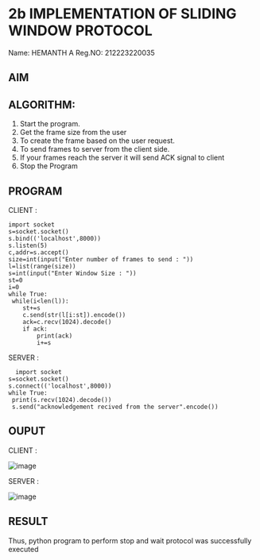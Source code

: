 # 2b IMPLEMENTATION OF SLIDING WINDOW PROTOCOL
Name: HEMANTH A
Reg.NO: 212223220035
## AIM
## ALGORITHM:
1. Start the program.
2. Get the frame size from the user
3. To create the frame based on the user request.
4. To send frames to server from the client side.
5. If your frames reach the server it will send ACK signal to client
6. Stop the Program
## PROGRAM

CLIENT :
```
import socket
s=socket.socket()
s.bind(('localhost',8000))
s.listen(5)
c,addr=s.accept()
size=int(input("Enter number of frames to send : "))
l=list(range(size))
s=int(input("Enter Window Size : "))
st=0
i=0
while True:
 while(i<len(l)):
    st+=s
    c.send(str(l[i:st]).encode())
    ack=c.recv(1024).decode()
    if ack:
        print(ack)
        i+=s
```
SERVER :
```
  import socket
s=socket.socket()
s.connect(('localhost',8000))
while True:
 print(s.recv(1024).decode())
 s.send("acknowledgement recived from the server".encode())
```


## OUPUT

CLIENT :

![image](https://github.com/Hemanthreddy0321/2b_SLIDING_WINDOW_PROTOCOL/assets/150005937/644ba130-7b1a-4982-bef6-f8194c75c95f)


SERVER  :

![image](https://github.com/Hemanthreddy0321/2b_SLIDING_WINDOW_PROTOCOL/assets/150005937/81aa6d8e-b674-4cdd-9d13-a75f169c9bf7)



## RESULT
Thus, python program to perform stop and wait protocol was successfully executed
